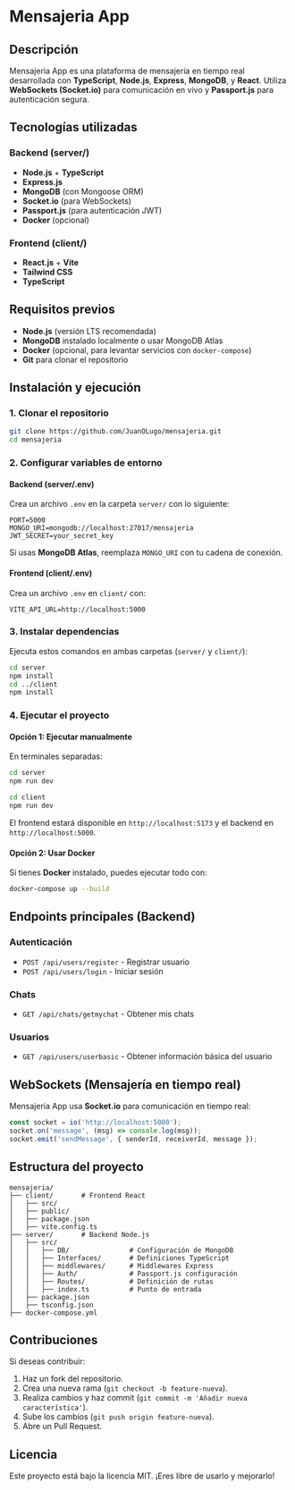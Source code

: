 # Mensajeria App

## Descripción
Mensajeria App es una plataforma de mensajería en tiempo real desarrollada con **TypeScript**, **Node.js**, **Express**, **MongoDB**, y **React**. Utiliza **WebSockets (Socket.io)** para comunicación en vivo y **Passport.js** para autenticación segura.

## Tecnologías utilizadas
### Backend (server/)
- **Node.js** + **TypeScript**
- **Express.js**
- **MongoDB** (con Mongoose ORM)
- **Socket.io** (para WebSockets)
- **Passport.js** (para autenticación JWT)
- **Docker** (opcional)

### Frontend (client/)
- **React.js** + **Vite**
- **Tailwind CSS**
- **TypeScript**

## Requisitos previos
- **Node.js** (versión LTS recomendada)
- **MongoDB** instalado localmente o usar MongoDB Atlas
- **Docker** (opcional, para levantar servicios con `docker-compose`)
- **Git** para clonar el repositorio

## Instalación y ejecución

### 1. Clonar el repositorio
```sh
git clone https://github.com/JuanOLugo/mensajeria.git
cd mensajeria
```

### 2. Configurar variables de entorno
#### Backend (server/.env)
Crea un archivo `.env` en la carpeta `server/` con lo siguiente:
```env
PORT=5000
MONGO_URI=mongodb://localhost:27017/mensajeria
JWT_SECRET=your_secret_key
```
Si usas **MongoDB Atlas**, reemplaza `MONGO_URI` con tu cadena de conexión.

#### Frontend (client/.env)
Crea un archivo `.env` en `client/` con:
```env
VITE_API_URL=http://localhost:5000
```

### 3. Instalar dependencias
Ejecuta estos comandos en ambas carpetas (`server/` y `client/`):
```sh
cd server
npm install
cd ../client
npm install
```

### 4. Ejecutar el proyecto
#### Opción 1: Ejecutar manualmente
En terminales separadas:
```sh
cd server
npm run dev
```
```sh
cd client
npm run dev
```
El frontend estará disponible en `http://localhost:5173` y el backend en `http://localhost:5000`.

#### Opción 2: Usar Docker
Si tienes **Docker** instalado, puedes ejecutar todo con:
```sh
docker-compose up --build
```

## Endpoints principales (Backend)
### **Autenticación**
- `POST /api/users/register` - Registrar usuario
- `POST /api/users/login` - Iniciar sesión

### **Chats**
- `GET /api/chats/getmychat` - Obtener mis chats

### **Usuarios**
- `GET /api/users/userbasic` - Obtener información básica del usuario

## WebSockets (Mensajería en tiempo real)
Mensajeria App usa **Socket.io** para comunicación en tiempo real:
```js
const socket = io('http://localhost:5000');
socket.on('message', (msg) => console.log(msg));
socket.emit('sendMessage', { senderId, receiverId, message });
```

## Estructura del proyecto
```
mensajeria/
├── client/       # Frontend React
│   ├── src/
│   ├── public/
│   ├── package.json
│   ├── vite.config.ts
├── server/       # Backend Node.js
│   ├── src/
│   │   ├── DB/               # Configuración de MongoDB
│   │   ├── Interfaces/       # Definiciones TypeScript
│   │   ├── middlewares/      # Middlewares Express
│   │   ├── Auth/             # Passport.js configuración
│   │   ├── Routes/           # Definición de rutas
│   │   ├── index.ts          # Punto de entrada
│   ├── package.json
│   ├── tsconfig.json
├── docker-compose.yml
```

## Contribuciones
Si deseas contribuir:
1. Haz un fork del repositorio.
2. Crea una nueva rama (`git checkout -b feature-nueva`).
3. Realiza cambios y haz commit (`git commit -m 'Añadir nueva característica'`).
4. Sube los cambios (`git push origin feature-nueva`).
5. Abre un Pull Request.

## Licencia
Este proyecto está bajo la licencia MIT. ¡Eres libre de usarlo y mejorarlo!

